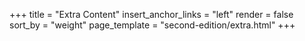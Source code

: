 +++
title = "Extra Content"
insert_anchor_links = "left"
render = false
sort_by = "weight"
page_template = "second-edition/extra.html"
+++
